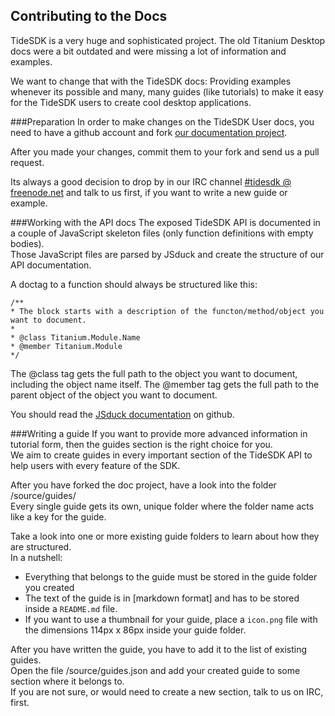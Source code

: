 Contributing to the Docs
------------------------
TideSDK is a very huge and sophisticated project. The old Titanium Desktop docs were a bit outdated and were missing a lot of information and examples.

We want to change that with the TideSDK docs: Providing examples whenever its possible and many, many guides (like tutorials) to make it easy for the TideSDK users to create cool desktop applications.


###Preparation
In order to make changes on the TideSDK User docs, you need to have a github account and fork [our documentation project].

After you made your changes, commit them to your fork and send us a pull request.

Its always a good decision to drop by in our IRC channel [#tidesdk @ freenode.net] and talk to us first, if you want to write a new guide or example.


###Working with the API docs
The exposed TideSDK API is documented in a couple of JavaScript skeleton files (only function definitions with empty bodies).    
Those JavaScript files are parsed by JSduck and create the structure of our API documentation.

A doctag to a function should always be structured like this:

	/**
	* The block starts with a description of the functon/method/object you want to document.
	*
	* @class Titanium.Module.Name
	* @member Titanium.Module
	*/

The @class tag gets the full path to the object you want to document, including the object name itself.
The @member tag gets the full path to the parent object of the object you want to document.

You should read the [JSduck documentation] on github.


###Writing a guide
If you want to provide more advanced information in tutorial form, then the guides section is the right choice for you.    
We aim to create guides in every important section of the TideSDK API to help users with every feature of the SDK.

After you have forked the doc project, have a look into the folder /source/guides/    
Every single guide gets its own, unique folder where the folder name acts like a key for the guide.

Take a look into one or more existing guide folders to learn about how they are structured.    
In a nutshell:

* Everything that belongs to the guide must be stored in the guide folder you created
* The text of the guide is in [markdown format] and has to be stored inside a `README.md` file.
* If you want to use a thumbnail for your guide, place a `icon.png` file with the dimensions 114px x 86px inside your guide folder.

After you have written the guide, you have to add it to the list of existing guides.    
Open the file /source/guides.json and add your created guide to some section where it belongs to.    
If you are not sure, or would need to create a new section, talk to us on IRC, first.


[our documentation project]: https://github.com/TideSDK/TideSDK-User-Docs
[#tidesdk @ freenode.net]: irc://chat.freenode.net#tidesdk
[JSduck documentation]: https://github.com/senchalabs/jsduck/wiki
